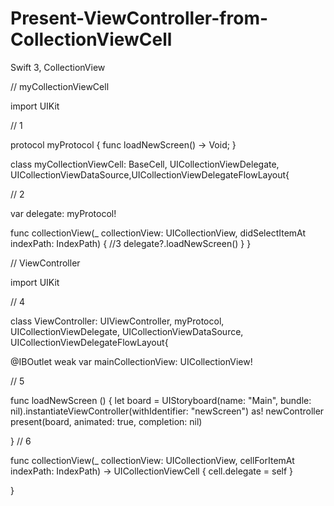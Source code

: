 # Present-ViewController-from-CollectionViewCell
Swift 3, CollectionView



// myCollectionViewCell

import UIKit

// 1

protocol myProtocol {
    func loadNewScreen() -> Void;
}

class myCollectionViewCell: BaseCell, UICollectionViewDelegate, UICollectionViewDataSource,UICollectionViewDelegateFlowLayout{

 // 2
 
   var delegate: myProtocol!

   func collectionView(_ collectionView: UICollectionView, didSelectItemAt indexPath: IndexPath) {
//3 
    delegate?.loadNewScreen()
   }
}


// ViewController

import UIKit

// 4

class ViewController: UIViewController, myProtocol, UICollectionViewDelegate, UICollectionViewDataSource, UICollectionViewDelegateFlowLayout{
    
   @IBOutlet weak var mainCollectionView: UICollectionView!
    
// 5

   func loadNewScreen ()
   {
        let board = UIStoryboard(name: "Main", bundle: nil).instantiateViewController(withIdentifier: "newScreen") as! newController
        present(board, animated: true, completion: nil)
        
   }
// 6

   func collectionView(_ collectionView: UICollectionView, cellForItemAt indexPath: IndexPath) -> UICollectionViewCell {
       cell.delegate = self
   }
    
}
